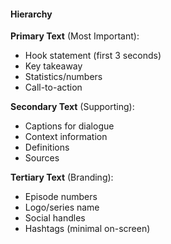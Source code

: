 #### Hierarchy

**Primary Text** (Most Important):

- Hook statement (first 3 seconds)
- Key takeaway
- Statistics/numbers
- Call-to-action

**Secondary Text** (Supporting):

- Captions for dialogue
- Context information
- Definitions
- Sources

**Tertiary Text** (Branding):

- Episode numbers
- Logo/series name
- Social handles
- Hashtags (minimal on-screen)
